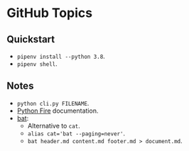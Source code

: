 # GitHub Topics

## Quickstart

- `pipenv install --python 3.8`.
- `pipenv shell`.

## Notes

- `python cli.py FILENAME`.
- [Python Fire](https://google.github.io/python-fire/) documentation.
- [bat](https://github.com/sharkdp/bat):
  - Alternative to `cat`.
  - `alias cat='bat --paging=never'`.
  - `bat header.md content.md footer.md > document.md`.
